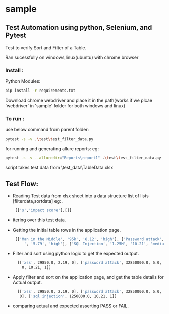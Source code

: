# sample

## Test Automation using python, Selenium, and Pytest
Test to verify Sort and Filter of a Table.

Ran sucessfully on windows,linux(ubuntu) with chrome browser

### Install :
Python Modules:
```bash
pip install -r requirements.txt
```
Download chrome webdriver and place it in the path(works if we plcae 'webdriver' in 'sample' folder for both windows and linux)

### To run :
use below command from parent folder:
```bash
pytest -s -v .\test\test_filter_data.py 
```

for running and  generating allure reports:
eg: 
```bash
pytest -s -v --alluredir="Reports\report1" .\test\test_filter_data.py 
```
script takes test data from 
\test_data\TableData.xlsx

## Test Flow:

- Reading Test data from xlsx sheet into a data structure list of lists   [filterdata,sortdata]  eg:  .
     ```bash
      [['s','impact score'],[]]
     ```
- itering over this test data.

- Getting the initial table rows in the application page.
     ```bash
      [['Man in the Middle', '95k', '8.12', 'high'], ['Password attack', '32.85M', '5', 'low'], ['Phishing', '25.12M', '7.18', 'low'], ['Session hijack', '9024
          ', '5.79', 'high'], ['SQL Injection', '1.25M', '10.21', 'medium'], ['XSS', '29850', '2.19', 'low']]
     ```
- Filter and sort using python logic to get the expected output.
    ```bash
      [['xss', 29850.0, 2.19, 0], ['password attack', 32850000.0, 5.0, 0], ['session hijack', 9024.0, 5.79, 2], ['phishing', 25120000.0, 7.18, 0], ['sql injection', 1250000.
        0, 10.21, 1]]
     ```
- Apply filter and sort on the application page, and get the table details for Actual output.
    ```bash
      [['xss', 29850.0, 2.19, 0], ['password attack', 32850000.0, 5.0, 0], ['session hijack', 9024.0, 5.79, 2], ['phishing', 25120000.0, 7.18,
       0], ['sql injection', 1250000.0, 10.21, 1]]
     ```
- comparing actual and expected asserting PASS or FAIL.


